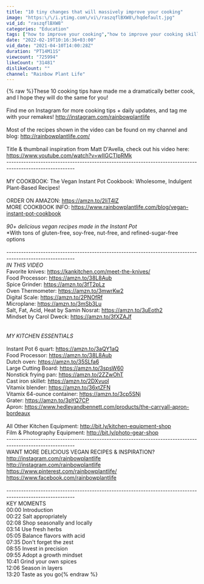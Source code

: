 ```yaml
---
title: "10 tiny changes that will massively improve your cooking"
image: "https:\/\/i.ytimg.com\/vi\/raszqflBXW8\/hqdefault.jpg"
vid_id: "raszqflBXW8"
categories: "Education"
tags: ["how to improve your cooking","how to improve your cooking skills","cooking tips"]
date: "2022-02-19T10:16:36+03:00"
vid_date: "2021-04-10T14:00:28Z"
duration: "PT14M11S"
viewcount: "725994"
likeCount: "31481"
dislikeCount: ""
channel: "Rainbow Plant Life"
---
```

{% raw %}These 10 cooking tips have made me a dramatically better cook, and I hope they will do the same for you!  <br /><br />Find me on Instagram for more cooking tips + daily updates, and tag me with your remakes! <a rel="nofollow" target="blank" href="http://instagram.com/rainbowplantlife">http://instagram.com/rainbowplantlife</a><br /><br />Most of the recipes shown in the video can be found on my channel and blog: <a rel="nofollow" target="blank" href="http://rainbowplantlife.com/">http://rainbowplantlife.com/</a><br /><br />Title &amp; thumbnail inspiration from Matt D'Avella, check out his video here: <a rel="nofollow" target="blank" href="https://www.youtube.com/watch?v=wIIGCTIpRMk">https://www.youtube.com/watch?v=wIIGCTIpRMk</a><br />----------------------------------------------------------------------------------------------------------<br /><br />MY COOKBOOK: The Vegan Instant Pot Cookbook: Wholesome, Indulgent Plant-Based Recipes! <br /><br />ORDER ON AMAZON: <a rel="nofollow" target="blank" href="https://amzn.to/2liT4lZ">https://amzn.to/2liT4lZ</a><br />MORE COOKBOOK INFO: <a rel="nofollow" target="blank" href="https://www.rainbowplantlife.com/blog/vegan-instant-pot-cookbook">https://www.rainbowplantlife.com/blog/vegan-instant-pot-cookbook</a><br /><br />*90+ delicious vegan recipes made in the Instant Pot*<br />*With tons of gluten-free, soy-free, nut-free, and refined-sugar-free options<br /><br />----------------------------------------------------------------------------------------------------------<br />*IN THIS VIDEO*<br />Favorite knives: <a rel="nofollow" target="blank" href="https://kankitchen.com/meet-the-knives/">https://kankitchen.com/meet-the-knives/</a><br />Food Processor: <a rel="nofollow" target="blank" href="https://amzn.to/38L8Aub">https://amzn.to/38L8Aub</a><br />Spice Grinder: <a rel="nofollow" target="blank" href="https://amzn.to/3fT2pLz">https://amzn.to/3fT2pLz</a><br />Oven Thermometer: <a rel="nofollow" target="blank" href="https://amzn.to/3mwrKw2">https://amzn.to/3mwrKw2</a><br />Digital Scale: <a rel="nofollow" target="blank" href="https://amzn.to/2PNOfRf">https://amzn.to/2PNOfRf</a><br />Microplane: <a rel="nofollow" target="blank" href="https://amzn.to/3mSb3Lu">https://amzn.to/3mSb3Lu</a><br />Salt, Fat, Acid, Heat by Samin Nosrat: <a rel="nofollow" target="blank" href="https://amzn.to/3uEoth2">https://amzn.to/3uEoth2</a><br />Mindset by Carol Dweck: <a rel="nofollow" target="blank" href="https://amzn.to/3fXZAJf">https://amzn.to/3fXZAJf</a><br /><br /><br />*MY KITCHEN ESSENTIALS* <br /><br />Instant Pot 6 quart: <a rel="nofollow" target="blank" href="https://amzn.to/3aQY1aQ">https://amzn.to/3aQY1aQ</a><br />Food Processor: <a rel="nofollow" target="blank" href="https://amzn.to/38L8Aub">https://amzn.to/38L8Aub</a><br />Dutch oven: <a rel="nofollow" target="blank" href="https://amzn.to/35SLfa6">https://amzn.to/35SLfa6</a><br />Large Cutting Board: <a rel="nofollow" target="blank" href="https://amzn.to/3spsW60">https://amzn.to/3spsW60</a><br />Nonstick frying pan: <a rel="nofollow" target="blank" href="https://amzn.to/2ZZwOhT">https://amzn.to/2ZZwOhT</a><br />Cast iron skillet: <a rel="nofollow" target="blank" href="https://amzn.to/2DXvuol">https://amzn.to/2DXvuol</a><br />Vitamix blender: <a rel="nofollow" target="blank" href="https://amzn.to/36xtZFN">https://amzn.to/36xtZFN</a><br />Vitamix 64-ounce container: <a rel="nofollow" target="blank" href="https://amzn.to/3cp5SNj">https://amzn.to/3cp5SNj</a><br />Grater: <a rel="nofollow" target="blank" href="https://amzn.to/3pYQ7CP">https://amzn.to/3pYQ7CP</a><br />Apron: <a rel="nofollow" target="blank" href="https://www.hedleyandbennett.com/products/the-carryall-apron-bordeaux">https://www.hedleyandbennett.com/products/the-carryall-apron-bordeaux</a><br /><br />All Other Kitchen Equipment: <a rel="nofollow" target="blank" href="http://bit.ly/kitchen-equipment-shop">http://bit.ly/kitchen-equipment-shop</a><br />Film &amp; Photography Equipment: <a rel="nofollow" target="blank" href="http://bit.ly/photo-gear-shop">http://bit.ly/photo-gear-shop</a><br />----------------------------------------------------------------------------------------------------------<br />WANT MORE DELICIOUS VEGAN RECIPES &amp; INSPIRATION? <br /><a rel="nofollow" target="blank" href="http://instagram.com/rainbowplantlife">http://instagram.com/rainbowplantlife</a> <br /><a rel="nofollow" target="blank" href="http://instagram.com/rainbowplantlife">http://instagram.com/rainbowplantlife</a><br /><a rel="nofollow" target="blank" href="https://www.pinterest.com/rainbowplantlife/">https://www.pinterest.com/rainbowplantlife/</a><br /><a rel="nofollow" target="blank" href="https://www.facebook.com/rainbowplantlife">https://www.facebook.com/rainbowplantlife</a><br /><br />----------------------------------------------------------------------------------------------------------<br />KEY MOMENTS<br />00:00 Introduction<br />00:22 Salt appropriately<br />02:08 Shop seasonally and locally<br />03:14 Use fresh herbs<br />05:05 Balance flavors with acid<br />07:35 Don't forget the zest<br />08:55 Invest in precision<br />09:55 Adopt a growth mindset <br />10:41 Grind your own spices<br />12:06 Season in layers <br />13:20 Taste as you go{% endraw %}
